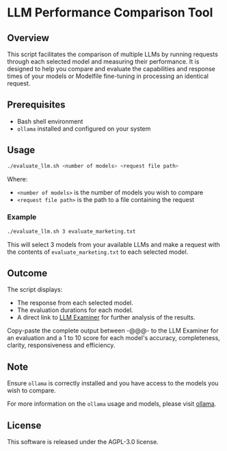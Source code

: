 # LLM Performance Comparison Tool

## Overview
This script facilitates the comparison of multiple LLMs by running requests through each selected model and measuring their performance. It is designed to help you compare and evaluate the capabilities and response times of your models or Modelfile fine-tuning in processing an identical request.

## Prerequisites
- Bash shell environment
- `ollama` installed and configured on your system

## Usage
```bash
./evaluate_llm.sh <number of models> <request file path>
```

Where:
- `<number of models>` is the number of models you wish to compare
- `<request file path>` is the path to a file containing the request

### Example
```bash
./evaluate_llm.sh 3 evaluate_marketing.txt
```

This will select 3 models from your available LLMs and make a request with the contents of `evaluate_marketing.txt` to each selected model.

## Outcome
The script displays:
- The response from each selected model.
- The evaluation durations for each model.
- A direct link to [LLM Examiner](https://chat.openai.com/g/g-WaEKsoStj-llm-examiner) for further analysis of the results.

Copy-paste the complete output between -@@@- to the LLM Examiner for an evaluation and a 1 to 10 score for each model's accuracy, completeness, clarity, responsiveness and efficiency.

## Note
Ensure `ollama` is correctly installed and you have access to the models you wish to compare.

For more information on the `ollama` usage and models, please visit [ollama](https://github.com/ollama/ollama).

## License
This software is released under the AGPL-3.0 license.
